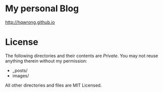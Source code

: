 My personal Blog
========================================

http://hqwrong.github.io

License
=======
The following directories and their contents are *Private*.  You may not reuse anything therein without my permission:

*   _posts/
*   images/

All other directories and files are MIT Licensed.
